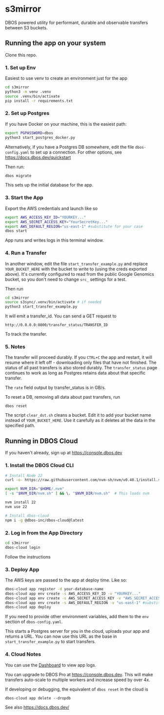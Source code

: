 # s3mirror

DBOS powered utility for performant, durable and observable transfers between S3 buckets.

## Running the app on your system

Clone this repo.

### 1. Set up Env
Easiest to use venv to create an environment just for the app
```bash
cd s3mirror
python3 -m venv .venv
source .venv/bin/activate
pip install -r requirements.txt
```

### 2. Set up Postgres
If you have Docker on your machine, this is the easiest path:
```bash
export PGPASSWORD=dbos
python3 start_postgres_docker.py
```
Alternatively, if you have a Postgres DB somewhere, edit the file `dbos-config.yaml` to set up a connection. For other options, see https://docs.dbos.dev/quickstart

Then run:
```bash
dbos migrate
```
This sets up the initial database for the app.

### 3. Start the App
Export the AWS credentials and launch like so

```bash
export AWS_ACCESS_KEY_ID="YOURKEY..."
export AWS_SECRET_ACCESS_KEY="YourSecretKey..."
export AWS_DEFAULT_REGION="us-east-1" #substitute for your case
dbos start
```
App runs and writes logs in this terminal window.


### 4. Run a Transfer
In another window, edit the file `start_transfer_example.py` and replace `YOUR_BUCKET_HERE` with the bucket to write to (using the creds exported above). It's currently configured to read from the public Google Genomics bucket, so you don't need to change `src_` settings for a test. 

Then run
```bash
cd s3mirror
source s3sync/.venv/bin/activate # if needed
python3 start_transfer_example.py
```
It will emit a transfer_id. You can send a GET request to 
```
http://0.0.0.0:8000/transfer_status/TRANSFER_ID
```
To track the transfer.

### 5. Notes
The transfer will proceed durably. If you `CTRL+C` the app and restart, it will resume where it left off - downloading only files that have not finished. The status of all past transfers is also stored durably. The `transfer_status` page continues to work as long as Postgres retains data about that specific transfer.

The `rate` field output by transfer_status is in GB/s. 

To reset a DB, removing all data about past transfers, run
```
dbos reset
```

The script `clear_dst.sh` cleans a bucket. Edit it to add your bucket name instead of `YOUR_BUCKET_HERE`. Use it carefully as it deletes all the data in the specified path.

## Running in DBOS Cloud

If you haven't already, sign up at https://console.dbos.dev

### 1. Install the DBOS Cloud CLI

```bash
# Install Node 22
curl -o- https://raw.githubusercontent.com/nvm-sh/nvm/v0.40.1/install.sh | bash

export NVM_DIR="$HOME/.nvm"
[ -s "$NVM_DIR/nvm.sh" ] && \. "$NVM_DIR/nvm.sh"  # This loads nvm

nvm install 22
nvm use 22

# Install dbos-cloud
npm i -g @dbos-inc/dbos-cloud@latest
```

### 2. Log in from the App Directory

```bash
cd s3mirror
dbos-cloud login
```
Follow the instructions

### 3. Deploy App

The AWS keys are passed to the app at deploy time. Like so:

```bash
dbos-cloud app register -d your-database-name
dbos-cloud app env create -s AWS_ACCESS_KEY_ID -v "YOURKEY..."
dbos-cloud app env create -s AWS_SECRET_ACCESS_KEY -v "AWS_SECRET_ACCESS_KEY"
dbos-cloud app env create -s AWS_DEFAULT_REGION -v "us-east-1" #substitute for your case
dbos-cloud app deploy
```
If you need to provide other environment variables, add them to the `env` section of `dbos-config.yaml`. 

This starts a Postgres server for you in the cloud, uploads your app and returns a URL. You can now use this URL as the base in `start_transfer_example.py` to start transfers.

### 4. Cloud Notes

You can use the [Dashboard](https://docs.dbos.dev/cloud-tutorials/monitoring-dashboard) to view app logs. 

You can upgrade to DBOS Pro at https://console.dbos.dev. This will make transfers auto-scale to multiple workers and increase speed by over 4x. 

If developing or debugging, the equivalent of `dbos reset` in the cloud is 
```
dbos-cloud app delete --dropdb
```

See also https://docs.dbos.dev/
